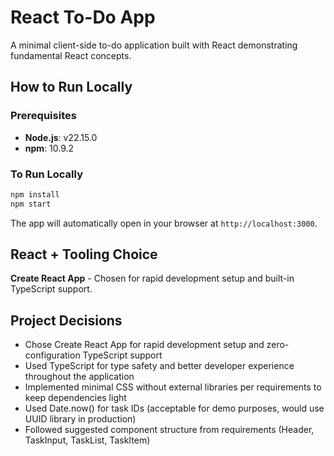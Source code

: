 # React To-Do App

A minimal client-side to-do application built with React demonstrating fundamental React concepts.

## How to Run Locally

### Prerequisites

- **Node.js**: v22.15.0
- **npm**: 10.9.2

### To Run Locally

```bash
npm install
npm start
```

The app will automatically open in your browser at `http://localhost:3000`.

## React + Tooling Choice

**Create React App** - Chosen for rapid development setup and built-in TypeScript support.

## Project Decisions

- Chose Create React App for rapid development setup and zero-configuration TypeScript support
- Used TypeScript for type safety and better developer experience throughout the application
- Implemented minimal CSS without external libraries per requirements to keep dependencies light
- Used Date.now() for task IDs (acceptable for demo purposes, would use UUID library in production)
- Followed suggested component structure from requirements (Header, TaskInput, TaskList, TaskItem)
